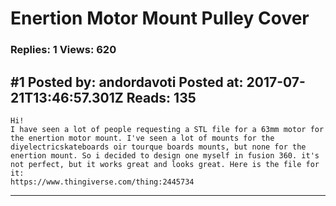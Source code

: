# Enertion Motor Mount Pulley Cover

### Replies: 1 Views: 620

## \#1 Posted by: andordavoti Posted at: 2017-07-21T13:46:57.301Z Reads: 135

```
Hi! 
I have seen a lot of people requesting a STL file for a 63mm motor for the enertion motor mount. I've seen a lot of mounts for the diyelectricskateboards oir tourque boards mounts, but none for the enertion mount. So i decided to design one myself in fusion 360. it's not perfect, but it works great and looks great. Here is the file for it:
https://www.thingiverse.com/thing:2445734
```

---
